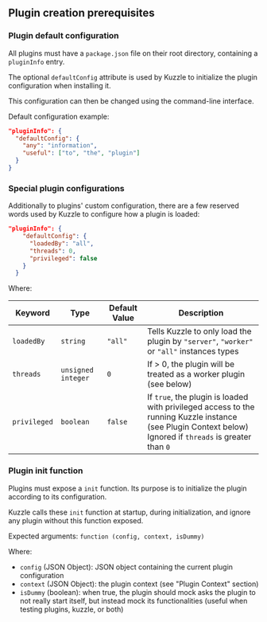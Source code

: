 ## Plugin creation prerequisites

### Plugin default configuration

All plugins must have a `package.json` file on their root directory, containing a `pluginInfo` entry.

The optional `defaultConfig` attribute is used by Kuzzle to initialize the plugin configuration when installing it.

This configuration can then be changed using the command-line interface.

Default configuration example:

```json
"pluginInfo": {
  "defaultConfig": {
    "any": "information",
    "useful": ["to", "the", "plugin"]
  }
}
```

### Special plugin configurations

Additionally to plugins' custom configuration, there are a few reserved words used by Kuzzle to configure how a plugin is loaded:

```json
"pluginInfo": {
    "defaultConfig": {
      "loadedBy": "all",
      "threads": 0,
      "privileged": false
    }
  }
```

Where:

| Keyword | Type | Default Value |Description                  |
|---------|------|---------------|-----------------------------|
|`loadedBy`|`string`| `"all"` | Tells Kuzzle to only load the plugin by `"server"`, `"worker"` or `"all"` instances types |
|`threads`|`unsigned integer`|`0`| If > 0, the plugin will be treated as a worker plugin (see below) |
|`privileged`|`boolean`|`false`| If `true`, the plugin is loaded with privileged access to the running Kuzzle instance (see Plugin Context below)<br/>Ignored if `threads` is greater than `0` |

### Plugin init function

Plugins must expose a ``init`` function. Its purpose is to initialize the plugin according to its configuration.

Kuzzle calls these ``init`` function at startup, during initialization, and ignore any plugin without this function exposed.

Expected arguments:
``function (config, context, isDummy)``

Where:

* ``config`` (JSON Object): JSON object containing the current plugin configuration
* ``context`` (JSON Object): the plugin context (see "Plugin Context" section)
* ``isDummy`` (boolean): when true, the plugin should mock asks the plugin to not really start itself, but instead mock its functionalities (useful when testing plugins, kuzzle, or both)
